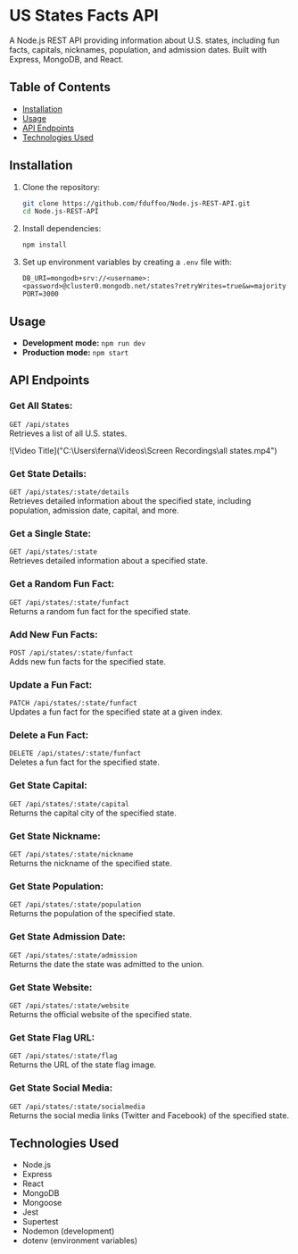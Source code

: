 # US States Facts API

A Node.js REST API providing information about U.S. states, including fun facts, capitals, nicknames, population, and admission dates. Built with Express, MongoDB, and React.

## Table of Contents

- [Installation](#installation)
- [Usage](#usage)
- [API Endpoints](#api-endpoints)
- [Technologies Used](#technologies-used)

## Installation

1. Clone the repository:
    ```bash
    git clone https://github.com/fduffoo/Node.js-REST-API.git
    cd Node.js-REST-API
    ```

2. Install dependencies:
    ```bash
    npm install
    ```

3. Set up environment variables by creating a `.env` file with:
    ```plaintext
    DB_URI=mongodb+srv://<username>:<password>@cluster0.mongodb.net/states?retryWrites=true&w=majority
    PORT=3000
    ```

## Usage

- **Development mode:** `npm run dev`
- **Production mode:** `npm start`

## API Endpoints

### **Get All States:**  
`GET /api/states`  
Retrieves a list of all U.S. states.

![Video Title]("C:\Users\ferna\Videos\Screen Recordings\all states.mp4")

### **Get State Details:**  
`GET /api/states/:state/details`  
Retrieves detailed information about the specified state, including population, admission date, capital, and more.

### **Get a Single State:**  
`GET /api/states/:state`  
Retrieves detailed information about a specified state.

### **Get a Random Fun Fact:**  
`GET /api/states/:state/funfact`  
Returns a random fun fact for the specified state.

### **Add New Fun Facts:**  
`POST /api/states/:state/funfact`  
Adds new fun facts for the specified state.

### **Update a Fun Fact:**  
`PATCH /api/states/:state/funfact`  
Updates a fun fact for the specified state at a given index.

### **Delete a Fun Fact:**  
`DELETE /api/states/:state/funfact`  
Deletes a fun fact for the specified state.

### **Get State Capital:**  
`GET /api/states/:state/capital`  
Returns the capital city of the specified state.

### **Get State Nickname:**  
`GET /api/states/:state/nickname`  
Returns the nickname of the specified state.

### **Get State Population:**  
`GET /api/states/:state/population`  
Returns the population of the specified state.

### **Get State Admission Date:**  
`GET /api/states/:state/admission`  
Returns the date the state was admitted to the union.

### **Get State Website:**  
`GET /api/states/:state/website`  
Returns the official website of the specified state.

### **Get State Flag URL:**  
`GET /api/states/:state/flag`  
Returns the URL of the state flag image.

### **Get State Social Media:**  
`GET /api/states/:state/socialmedia`  
Returns the social media links (Twitter and Facebook) of the specified state.

## Technologies Used

- Node.js
- Express
- React
- MongoDB
- Mongoose
- Jest
- Supertest
- Nodemon (development)
- dotenv (environment variables)
